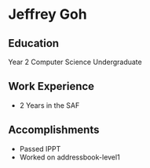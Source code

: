 # Jeffrey Goh

## Education
Year 2 Computer Science Undergraduate
## Work Experience

* 2 Years in the SAF

## Accomplishments

* Passed IPPT
* Worked on addressbook-level1